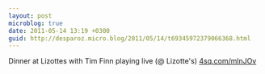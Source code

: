 ```yaml
---
layout: post
microblog: true
date: 2011-05-14 13:19 +0300
guid: http://desparoz.micro.blog/2011/05/14/t69345972379066368.html
---
```

Dinner at Lizottes with Tim Finn playing live (@ Lizotte's) [4sq.com/mlnJOv](http://4sq.com/mlnJOv)
